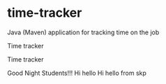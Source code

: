 # time-tracker
Java (Maven) application for tracking time on the job

Time tracker

Time tracker

Good Night Students!!!
Hi hello
Hi hello from skp
